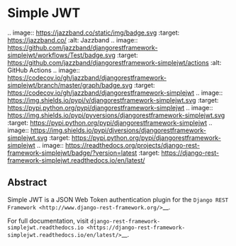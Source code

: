Simple JWT
==========

.. image:: https://jazzband.co/static/img/badge.svg
   :target: https://jazzband.co/
   :alt: Jazzband
.. image:: https://github.com/jazzband/djangorestframework-simplejwt/workflows/Test/badge.svg
   :target: https://github.com/jazzband/djangorestframework-simplejwt/actions
   :alt: GitHub Actions
.. image:: https://codecov.io/gh/jazzband/djangorestframework-simplejwt/branch/master/graph/badge.svg
  :target: https://codecov.io/gh/jazzband/djangorestframework-simplejwt
.. image:: https://img.shields.io/pypi/v/djangorestframework-simplejwt.svg
  :target: https://pypi.python.org/pypi/djangorestframework-simplejwt
.. image:: https://img.shields.io/pypi/pyversions/djangorestframework-simplejwt.svg
  :target: https://pypi.python.org/pypi/djangorestframework-simplejwt
.. image:: https://img.shields.io/pypi/djversions/djangorestframework-simplejwt.svg
  :target: https://pypi.python.org/pypi/djangorestframework-simplejwt
.. image:: https://readthedocs.org/projects/django-rest-framework-simplejwt/badge/?version=latest
  :target: https://django-rest-framework-simplejwt.readthedocs.io/en/latest/

Abstract
--------

Simple JWT is a JSON Web Token authentication plugin for the `Django REST
Framework <http://www.django-rest-framework.org/>`__.

For full documentation, visit `django-rest-framework-simplejwt.readthedocs.io
<https://django-rest-framework-simplejwt.readthedocs.io/en/latest/>`__.
